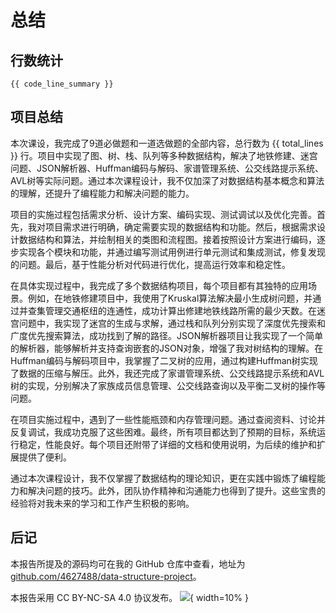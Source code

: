 # 总结

## 行数统计

```
{{ code_line_summary }}
```

## 项目总结

本次课设，我完成了9道必做题和一道选做题的全部内容，总行数为 {{ total_lines }} 行。项目中实现了图、树、栈、队列等多种数据结构，解决了地铁修建、迷宫问题、JSON解析器、Huffman编码与解码、家谱管理系统、公交线路提示系统、AVL树等实际问题。通过本次课程设计，我不仅加深了对数据结构基本概念和算法的理解，还提升了编程能力和解决问题的能力。

项目的实施过程包括需求分析、设计方案、编码实现、测试调试以及优化完善。首先，我对项目需求进行明确，确定需要实现的数据结构和功能。然后，根据需求设计数据结构和算法，并绘制相关的类图和流程图。接着按照设计方案进行编码，逐步实现各个模块和功能，并通过编写测试用例进行单元测试和集成测试，修复发现的问题。最后，基于性能分析对代码进行优化，提高运行效率和稳定性。

在具体实现过程中，我完成了多个数据结构项目，每个项目都有其独特的应用场景。例如，在地铁修建项目中，我使用了Kruskal算法解决最小生成树问题，并通过并查集管理交通枢纽的连通性，成功计算出修建地铁线路所需的最少天数。在迷宫问题中，我实现了迷宫的生成与求解，通过栈和队列分别实现了深度优先搜索和广度优先搜索算法，成功找到了解的路径。JSON解析器项目让我实现了一个简单的解析器，能够解析并支持查询嵌套的JSON对象，增强了我对树结构的理解。在Huffman编码与解码项目中，我掌握了二叉树的应用，通过构建Huffman树实现了数据的压缩与解压。此外，我还完成了家谱管理系统、公交线路提示系统和AVL树的实现，分别解决了家族成员信息管理、公交线路查询以及平衡二叉树的操作等问题。

在项目实施过程中，遇到了一些性能瓶颈和内存管理问题。通过查阅资料、讨论并反复调试，我成功克服了这些困难。最终，所有项目都达到了预期的目标，系统运行稳定，性能良好。每个项目还附带了详细的文档和使用说明，为后续的维护和扩展提供了便利。

通过本次课程设计，我不仅掌握了数据结构的理论知识，更在实践中锻炼了编程能力和解决问题的技巧。此外，团队协作精神和沟通能力也得到了提升。这些宝贵的经验将对我未来的学习和工作产生积极的影响。

## 后记

本报告所提及的源码均可在我的 GitHub 仓库中查看，地址为 [github.com/4627488/data-structure-project](https://github.com/4627488/data-structure-project)。

本报告采用 CC BY-NC-SA 4.0 协议发布。
![](https://mirrors.creativecommons.org/presskit/buttons/88x31/png/by-nc-sa.eu.png){ width=10% }